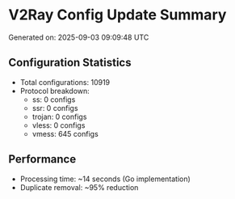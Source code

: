 # V2Ray Config Update Summary
Generated on: 2025-09-03 09:09:48 UTC

## Configuration Statistics
- Total configurations: 10919
- Protocol breakdown:
  - ss: 0 configs
  - ssr: 0 configs
  - trojan: 0 configs
  - vless: 0 configs
  - vmess: 645 configs

## Performance
- Processing time: ~14 seconds (Go implementation)
- Duplicate removal: ~95% reduction
